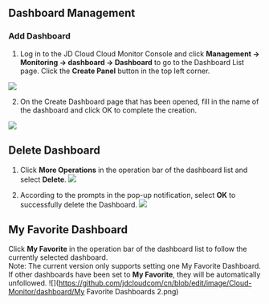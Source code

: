 ## Dashboard Management
### Add Dashboard
1. Log in to the JD Cloud Cloud Monitor Console and click **Management -> Monitoring -> dashboard -> Dashboard** to go to the Dashboard List page. Click the **Create Panel** button in the top left corner.

![](https://github.com/jdcloudcom/cn/blob/edit/image/Cloud-Monitor/dashboard/%E5%88%9B%E5%BB%BA%E7%9B%91%E6%8E%A7%E9%9D%A2%E6%9D%BF3.png)

2. On the Create Dashboard page that has been opened, fill in the name of the dashboard and click OK to complete the creation.

![](https://github.com/jdcloudcom/cn/blob/edit/image/Cloud-Monitor/dashboard/%E5%88%9B%E5%BB%BA%E7%9B%91%E6%8E%A7%E9%9D%A2%E6%9D%BF4.png)

## Delete Dashboard
1. Click **More Operations** in the operation bar of the dashboard list and select **Delete**.
![](https://github.com/jdcloudcom/cn/blob/edit/image/Cloud-Monitor/dashboard/%E5%88%A0%E9%99%A4%E7%9B%91%E6%8E%A7%E9%9D%A2%E6%9D%BF1.png)

2. According to the prompts in the pop-up notification, select **OK** to successfully delete the Dashboard.
![](https://github.com/jdcloudcom/cn/blob/edit/image/Cloud-Monitor/dashboard/%E5%88%A0%E9%99%A4%E7%9B%91%E6%8E%A7%E9%9D%A2%E6%9D%BF2.png)

## My Favorite Dashboard
Click **My Favorite** in the operation bar of the dashboard list to follow the currently selected dashboard.  
Note: The current version only supports setting one My Favorite Dashboard. If other dashboards have been set to **My Favorite**, they will be automatically unfollowed.
![](https://github.com/jdcloudcom/cn/blob/edit/image/Cloud-Monitor/dashboard/My Favorite Dashboards 2.png)
